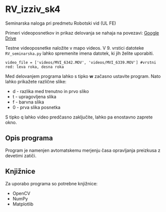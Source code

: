 # RV_izziv_sk4
Seminarska naloga pri predmetu Robotski vid (UL FE)

Primeri videoposnetkov in prikaz delovanja se nahaja na povezavi:
<a href="https://drive.google.com/drive/folders/10Jd7BtdS0cPqYwX1KFjaPRAEqrXxwKll?usp=sharing" target="_blank">Google Drive</a>

Testne videoposnetke naložite v mapo videos. V 9. vrstici datoteke <code>RV_seminarska.py</code> lahko spremenite imena datotek, ki jih želite uporabiti.
```
video_file = ['videos/MVI_6342.MOV', 'videos/MVI_6339.MOV'] #vrstni red: leva roka, desna roka
```

Med delovanjem programa lahko s tipko <b>w</b> začasno ustavite program. Nato lahko prikažete različne slike:
* d - razlika med trenutno in prvo sliko
* t - upragovljena slika
* f - barvna slika
* 0 - prva slika posnetka

S tipko q lahko video predčasno zaključite, lahko pa enostavno zaprete okno.

## Opis programa

Program je namenjen avtomatskemu merjenju časa opravljanja preizkusa z devetimi zatiči.

## Knjižnice

Za uporabo programa so potrebne knjižnice:
* OpenCV
* NumPy
* Matplotlib

